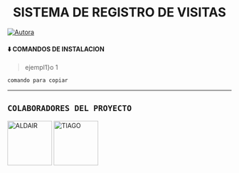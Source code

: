 <h1 align="center">SISTEMA DE REGISTRO DE VISITAS</h1>
<p>
<a href="https://tinyurl.com/2p9kb7yd"><img title="Autora" src="https://img.shields.io/badge/Autor-Cawna-orange?style=for-the-badge&logo=github"></a>
</p>

#### ⬇️ COMANDOS DE INSTALACION
> ejempl1}o 1
```bash
comando para copiar
``` 
----

## `COLABORADORES DEL PROYECTO` 
<a href="https://github.com/devald7"><img src="https://github.com/devald7.png" width="100" height="100" alt="ALDAIR"/></a>
<a href="https://github.com/Dev-Cawna"><img src="https://github.com/Dev-Cawna.png" width="100" height="100" alt="TIAGO"/></a>

